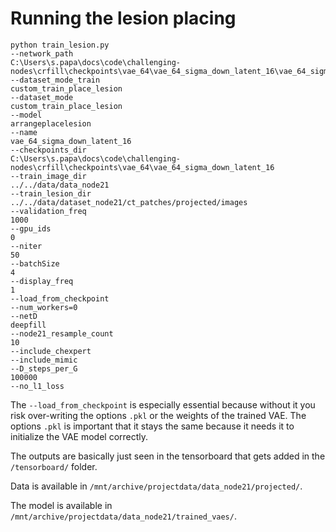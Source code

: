 # Running the lesion placing
```shell
python train_lesion.py
--network_path
C:\Users\s.papa\docs\code\challenging-nodes\crfill\checkpoints\vae_64\vae_64_sigma_down_latent_16\vae_64_sigma_down_latent_16\latest_net_G.pth
--dataset_mode_train
custom_train_place_lesion
--dataset_mode
custom_train_place_lesion
--model
arrangeplacelesion
--name
vae_64_sigma_down_latent_16
--checkpoints_dir
C:\Users\s.papa\docs\code\challenging-nodes\crfill\checkpoints\vae_64\vae_64_sigma_down_latent_16
--train_image_dir
../../data/data_node21
--train_lesion_dir
../../data/dataset_node21/ct_patches/projected/images
--validation_freq
1000
--gpu_ids
0
--niter
50
--batchSize
4
--display_freq
1
--load_from_checkpoint
--num_workers=0
--netD
deepfill
--node21_resample_count
10
--include_chexpert
--include_mimic
--D_steps_per_G
100000
--no_l1_loss
```

The `--load_from_checkpoint` is especially essential because without 
it you risk over-writing the options `.pkl` or the weights of the trained
VAE. The options `.pkl` is important that it stays the same because 
it needs it to initialize the VAE model correctly.

The outputs are basically just seen in the tensorboard that gets added
in the `/tensorboard/` folder.

Data is available in `/mnt/archive/projectdata/data_node21/projected/`.

The model is available in `/mnt/archive/projectdata/data_node21/trained_vaes/`.

